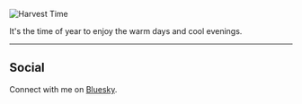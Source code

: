

![Harvest Time](./BeachBridge.jpeg)

It's the time of year to enjoy the warm days and cool evenings. 

---

## Social

Connect with me on [Bluesky](https://bsky.app/profile/davidmarksmith.com).


